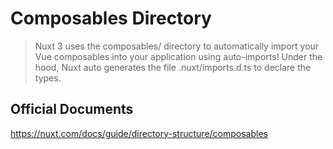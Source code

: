 # Composables Directory

> Nuxt 3 uses the composables/ directory to automatically import your Vue composables into your application using auto-imports!
> Under the hood, Nuxt auto generates the file .nuxt/imports.d.ts to declare the types.

## Official Documents

https://nuxt.com/docs/guide/directory-structure/composables
